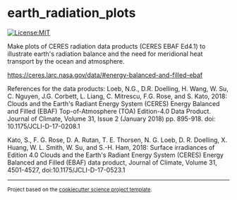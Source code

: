 earth_radiation_plots
==============================
[![License:MIT](https://img.shields.io/badge/License-MIT-lightgray.svg?style=flt-square)](https://opensource.org/licenses/MIT)


Make plots of CERES radiation data products (CERES EBAF Ed4.1) to illustrate earth's radiation balance and the need for meridional heat transport by the ocean and atmosphere.

https://ceres.larc.nasa.gov/data/#energy-balanced-and-filled-ebaf

References for the data products:
Loeb, N.G., D.R. Doelling, H. Wang, W. Su, C. Nguyen, J.G. Corbett, L. Liang, C. Mitrescu, F.G. Rose, and S. Kato, 2018: Clouds and the Earth's Radiant Energy System (CERES) Energy Balanced and Filled (EBAF) Top-of-Atmosphere (TOA) Edition-4.0 Data Product. Journal of Climate, Volume 31, Issue 2 (January 2018) pp. 895-918. doi: 10.1175/JCLI-D-17-0208.1

Kato, S., F. G. Rose, D. A. Rutan, T. E. Thorsen, N. G. Loeb, D. R. Doelling, X. Huang, W. L. Smith, W. Su, and S.-H. Ham, 2018: Surface irradiances of Edition 4.0 Clouds and the Earth's Radiant Energy System (CERES) Energy Balanced and Filled (EBAF) data product, Journal of Climate, Volume 31, 4501-4527, doi:10.1175/JCLI-D-17-0523.1

--------

<p><small>Project based on the <a target="_blank" href="https://github.com/jbusecke/cookiecutter-science-project">cookiecutter science project template</a>.</small></p>
